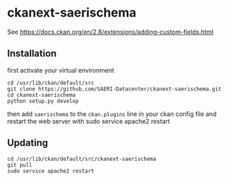 # ckanext-saerischema

See https://docs.ckan.org/en/2.8/extensions/adding-custom-fields.html

## Installation

first activate your virtual environment
```
cd /usr/lib/ckan/default/src
git clone https://github.com/SAERI-Datacenter/ckanext-saerischema.git
cd ckanext-saerischema
python setup.py develop
```
then add `saerischema` to the `ckan.plugins` line in your ckan config file and restart the web server with sudo service apache2 restart

## Updating

```
cd /usr/lib/ckan/default/src/ckanext-saerischema
git pull
sudo service apache2 restart
```

